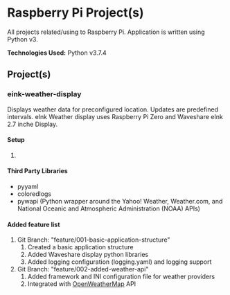 # Raspberry Pi Project(s)

All projects related/using to Raspberry Pi. Application is written using Python v3.

**Technologies Used:** Python v3.7.4

## Project(s)

### eink-weather-display

Displays weather data for preconfigured location. Updates are predefined intervals. eInk Weather display uses Raspberry Pi Zero and Waveshare eInk 2.7 inche Display.

#### Setup

1.

#### Third Party Libraries

* pyyaml
* coloredlogs
* pywapi (Python wrapper around the Yahoo! Weather, Weather.com, and National Oceanic and Atmospheric Administration (NOAA) APIs)

#### Added feature list

1. Git Branch: "feature/001-basic-application-structure"
    1. Created a basic application structure
    2. Added Waveshare display python libraries
    3. Added logging configuration (logging.yaml) and logging support
2. Git Branch: "feature/002-added-weather-api"
    1. Added framework and INI configuration file for weather providers
    2. Integrated with [OpenWeatherMap](https://openweathermap.org/api) API
